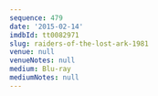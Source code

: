 ```yaml
---
sequence: 479
date: '2015-02-14'
imdbId: tt0082971
slug: raiders-of-the-lost-ark-1981
venue: null
venueNotes: null
medium: Blu-ray
mediumNotes: null
---
```


